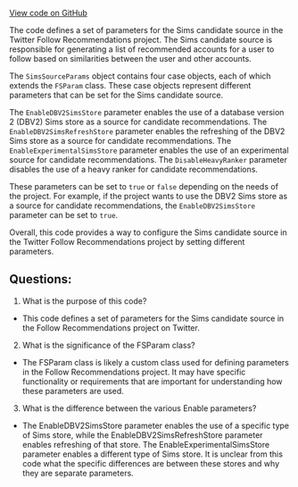 [View code on GitHub](https://github.com/misbahsy/the-algorithm/follow-recommendations-service/common/src/main/scala/com/twitter/follow_recommendations/common/candidate_sources/sims/SimsSourceParams.scala)

The code defines a set of parameters for the Sims candidate source in the Twitter Follow Recommendations project. The Sims candidate source is responsible for generating a list of recommended accounts for a user to follow based on similarities between the user and other accounts.

The `SimsSourceParams` object contains four case objects, each of which extends the `FSParam` class. These case objects represent different parameters that can be set for the Sims candidate source.

The `EnableDBV2SimsStore` parameter enables the use of a database version 2 (DBV2) Sims store as a source for candidate recommendations. The `EnableDBV2SimsRefreshStore` parameter enables the refreshing of the DBV2 Sims store as a source for candidate recommendations. The `EnableExperimentalSimsStore` parameter enables the use of an experimental source for candidate recommendations. The `DisableHeavyRanker` parameter disables the use of a heavy ranker for candidate recommendations.

These parameters can be set to `true` or `false` depending on the needs of the project. For example, if the project wants to use the DBV2 Sims store as a source for candidate recommendations, the `EnableDBV2SimsStore` parameter can be set to `true`.

Overall, this code provides a way to configure the Sims candidate source in the Twitter Follow Recommendations project by setting different parameters.
## Questions: 
 1. What is the purpose of this code?
- This code defines a set of parameters for the Sims candidate source in the Follow Recommendations project on Twitter.

2. What is the significance of the FSParam class?
- The FSParam class is likely a custom class used for defining parameters in the Follow Recommendations project. It may have specific functionality or requirements that are important for understanding how these parameters are used.

3. What is the difference between the various Enable parameters?
- The EnableDBV2SimsStore parameter enables the use of a specific type of Sims store, while the EnableDBV2SimsRefreshStore parameter enables refreshing of that store. The EnableExperimentalSimsStore parameter enables a different type of Sims store. It is unclear from this code what the specific differences are between these stores and why they are separate parameters.